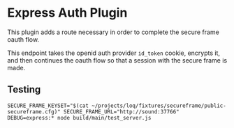 # Express Auth Plugin

This plugin adds a route necessary in order to complete the secure frame oauth flow.

This endpoint takes the openid auth provider `id_token` cookie, encrypts it, and then continues the oauth flow so that a session with the secure frame is made.

## Testing

```
SECURE_FRAME_KEYSET="$(cat ~/projects/loq/fixtures/secureframe/public-secureframe.cfg)" SECURE_FRAME_URL="http://sound:37766" DEBUG=express:* node build/main/test_server.js
```
